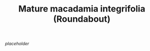 ﻿---
backlinks:
- title: Individual plants
  url: /sense/landscape-garden/individual-plants/individual-plants.html
tags:
- plants
- macadamia
- roundabout
title: Mature macadamia integrifolia (Roundabout)
types: single-plant
---
_placeholder_